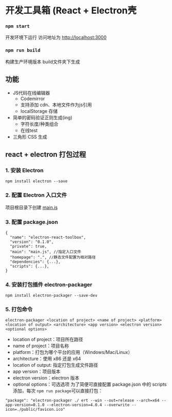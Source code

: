 # 开发工具箱 (React + Electron壳


### `npm start`

开发环境下运行 访问地址为 [http://localhost:3000](http://localhost:3000) 

### `npm run build`

构建生产环境版本 build文件夹下生成


## 功能
- JS代码在线编辑器
    - Codemirror
    - 支持添加 cdn、本地文件作为js引用
    - localStorage 存储
- 简单的密码验证正则生成(ing)
    - 字符长度/种类组合
    - 在线test
- 三角形 CSS 生成

## react + electron 打包过程

### 1. 安装 Electron
`npm install electron --save`
### 2. 配置 Electron 入口文件
项目根目录下创建 [main.js](https://github.com/mengQ99/electron-react-toolbox/blob/master/main.js)
### 3. 配置 package.json
```
{
  "name": "electron-react-toolbox",
  "version": "0.1.0",
  "private": true,
  "main": "main.js", //指定入口文件
  "homepage": ".", //静态文件配置为相对路径
  "dependencies": {...},
  "scripts": {...},
}
```
### 4. 安装打包插件 electron-packager
```
npm install electron-packager --save-dev
```
### 5. 打包命令
```
electron-packager <location of project> <name of project> <platform> <location of output> <architecture> <app version> <electron version> <optional options>
```
- location of project：项目所在路径 
- name of project：项目名称
- platform：打包为哪个平台的应用（Windows/Mac/Linux） 
- architecture：使用 x86 还是 x64 
- location of output: 指定打包生成文件路径
- app version：项目版本
- electron version：electron 版本 
- optional options：可选选项
为了简便可直接配置 package.json 中的 scripts 添加，每次 `npm run package`可以直接打包：

```
"package": "electron-packager ./ ert --win --out=release --arch=x64 --app-version=0.1.0 --electron-version=4.0.4 --overwrite --icon=./public/favicon.ico"
```
